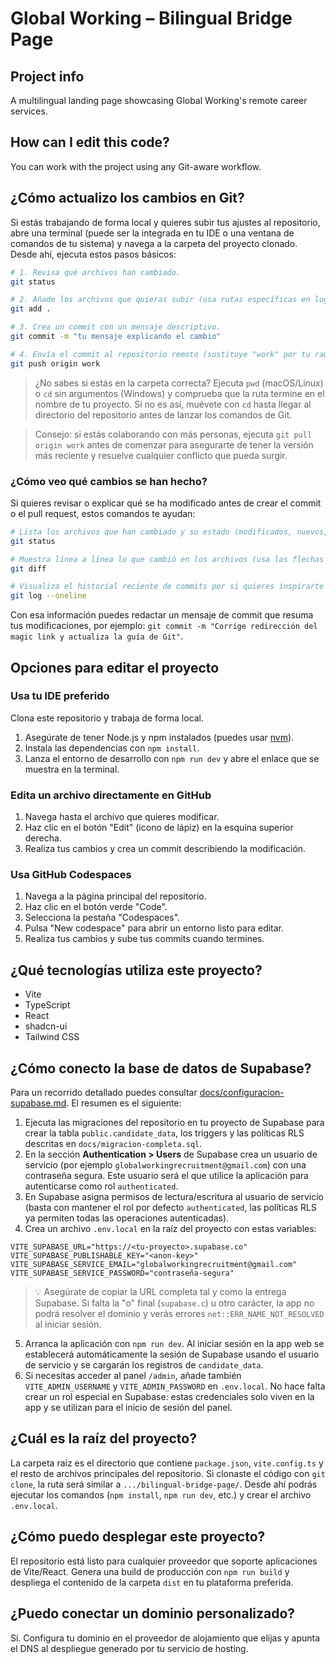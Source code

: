 # Global Working – Bilingual Bridge Page

## Project info

A multilingual landing page showcasing Global Working's remote career services.

## How can I edit this code?

You can work with the project using any Git-aware workflow.

## ¿Cómo actualizo los cambios en Git?

Si estás trabajando de forma local y quieres subir tus ajustes al repositorio, abre una terminal (puede ser la integrada en tu IDE o una ventana de comandos de tu sistema) y navega a la carpeta del proyecto clonado. Desde ahí, ejecuta estos pasos básicos:

```sh
# 1. Revisa qué archivos han cambiado.
git status

# 2. Añade los archivos que quieras subir (usa rutas específicas en lugar de "." si prefieres ser más selectivo).
git add .

# 3. Crea un commit con un mensaje descriptivo.
git commit -m "tu mensaje explicando el cambio"

# 4. Envía el commit al repositorio remoto (sustituye "work" por tu rama si es distinta).
git push origin work
```

> ¿No sabes si estás en la carpeta correcta? Ejecuta `pwd` (macOS/Linux) o `cd` sin argumentos (Windows) y comprueba que la ruta termine en el nombre de tu proyecto. Si no es así, muévete con `cd` hasta llegar al directorio del repositorio antes de lanzar los comandos de Git.

> Consejo: si estás colaborando con más personas, ejecuta `git pull origin work` antes de comenzar para asegurarte de tener la versión más reciente y resuelve cualquier conflicto que pueda surgir.

### ¿Cómo veo qué cambios se han hecho?

Si quieres revisar o explicar qué se ha modificado antes de crear el commit o el pull request, estos comandos te ayudan:

```sh
# Lista los archivos que han cambiado y su estado (modificados, nuevos, eliminados).
git status

# Muestra línea a línea lo que cambió en los archivos (usa las flechas para desplazarte y "q" para salir).
git diff

# Visualiza el historial reciente de commits por si quieres inspirarte en cómo describir los cambios.
git log --oneline
```

Con esa información puedes redactar un mensaje de commit que resuma tus modificaciones, por ejemplo: `git commit -m "Corrige redirección del magic link y actualiza la guía de Git"`.

## Opciones para editar el proyecto

### Usa tu IDE preferido

Clona este repositorio y trabaja de forma local.

1. Asegúrate de tener Node.js y npm instalados (puedes usar [nvm](https://github.com/nvm-sh/nvm#installing-and-updating)).
2. Instala las dependencias con `npm install`.
3. Lanza el entorno de desarrollo con `npm run dev` y abre el enlace que se muestra en la terminal.

### Edita un archivo directamente en GitHub

1. Navega hasta el archivo que quieres modificar.
2. Haz clic en el botón "Edit" (icono de lápiz) en la esquina superior derecha.
3. Realiza tus cambios y crea un commit describiendo la modificación.

### Usa GitHub Codespaces

1. Navega a la página principal del repositorio.
2. Haz clic en el botón verde "Code".
3. Selecciona la pestaña "Codespaces".
4. Pulsa "New codespace" para abrir un entorno listo para editar.
5. Realiza tus cambios y sube tus commits cuando termines.

## ¿Qué tecnologías utiliza este proyecto?

- Vite
- TypeScript
- React
- shadcn-ui
- Tailwind CSS

## ¿Cómo conecto la base de datos de Supabase?

Para un recorrido detallado puedes consultar [docs/configuracion-supabase.md](./docs/configuracion-supabase.md). El resumen es el siguiente:

1. Ejecuta las migraciones del repositorio en tu proyecto de Supabase para crear la tabla `public.candidate_data`, los triggers y las políticas RLS descritas en `docs/migracion-completa.sql`.
2. En la sección **Authentication > Users** de Supabase crea un usuario de servicio (por ejemplo `globalworkingrecruitment@gmail.com`) con una contraseña segura. Este usuario será el que utilice la aplicación para autenticarse como rol `authenticated`.
3. En Supabase asigna permisos de lectura/escritura al usuario de servicio (basta con mantener el rol por defecto `authenticated`, las políticas RLS ya permiten todas las operaciones autenticadas).
4. Crea un archivo `.env.local` en la raíz del proyecto con estas variables:

```env
VITE_SUPABASE_URL="https://<tu-proyecto>.supabase.co"
VITE_SUPABASE_PUBLISHABLE_KEY="<anon-key>"
VITE_SUPABASE_SERVICE_EMAIL="globalworkingrecruitment@gmail.com"
VITE_SUPABASE_SERVICE_PASSWORD="contraseña-segura"
```

> 💡 Asegúrate de copiar la URL completa tal y como la entrega Supabase. Si falta la "o" final (`supabase.c`) u otro carácter, la app
> no podrá resolver el dominio y verás errores `net::ERR_NAME_NOT_RESOLVED` al iniciar sesión.

5. Arranca la aplicación con `npm run dev`. Al iniciar sesión en la app web se establecerá automáticamente la sesión de Supabase usando el usuario de servicio y se cargarán los registros de `candidate_data`.
6. Si necesitas acceder al panel `/admin`, añade también `VITE_ADMIN_USERNAME` y `VITE_ADMIN_PASSWORD` en `.env.local`. No hace falta crear un rol especial en Supabase: estas credenciales solo viven en la app y se utilizan para el inicio de sesión del panel.

## ¿Cuál es la raíz del proyecto?

La carpeta raíz es el directorio que contiene `package.json`, `vite.config.ts` y el resto de archivos principales del repositorio. Si clonaste el código con `git clone`, la ruta será similar a `.../bilingual-bridge-page/`. Desde ahí podrás ejecutar los comandos (`npm install`, `npm run dev`, etc.) y crear el archivo `.env.local`.

## ¿Cómo puedo desplegar este proyecto?

El repositorio está listo para cualquier proveedor que soporte aplicaciones de Vite/React. Genera una build de producción con `npm run build` y despliega el contenido de la carpeta `dist` en tu plataforma preferida.

## ¿Puedo conectar un dominio personalizado?

Sí. Configura tu dominio en el proveedor de alojamiento que elijas y apunta el DNS al despliegue generado por tu servicio de hosting.
